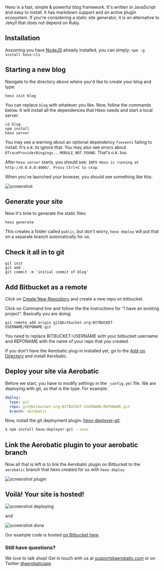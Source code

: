 
Hexo is a fast, simple & powerful blog framework. It's written in JavaScript and easy to install. It has markdown support and an active plugin ecosystem. If you're considering a static site generator, it is an alternative to Jekyll that does not depend on Ruby.

## Installation
Assuming you have [NodeJS](http://nodejs.org) already installed, you can simply:
`npm -g install hexo-cli`

## Starting a new blog
Navigate to the directory above where you'd like to create your blog and type:

```
hexo init blog
```

You can replace `blog` with whatever you like. Now, follow the commands below. It will install all the dependences that Hexo needs and start a local server.

```
cd blog
npm install
hexo server
```

You may see a warning about an optional dependency `fsevents` failing to install. It's o.k. to ignore that. You may also see errors about `DTraceProviderBingings...MODULE_NOT_FOUND`. That's o.k. too.

After `hexo server` starts, you should see:
`INFO Hexo is running at http://0.0.0.0:4000/. Press Ctrl+C to stop`.

When you've launched your browser, you should see something like this:

<img alt="screenshot" class="img-responsive" src="http://aerobatic.com/img/hexo/hexo-install-page.png">

## Generate your site
Now it's time to generate the static files:

```
hexo generate
```

This creates a folder called `public`, but don't worry, `hexo deploy` will put that on a separate branch automatically for us.

## Check it all in to git

```
git init
git add .
git commit -m 'initial commit of blog'
```

## Add Bitbucket as a remote
Click on [Create New Repository](https://bitbucket.org/repo/create)
and create a new repo on bitbucket.

Click on Command line and follow the the instructions for "I have an existing project". Basically you are doing:
```
git remote add origin git@bitbucket.org:BITBUCKET-USERNAME/REPONAME.git
```
You need to replace BITBUCKET-USERNAME with your bitbucket username and REPONAME with the name of your repo that you created.

If you don't have the Aerobatic plug-in installed yet, go to the [Add-on Directory](https://bitbucket.org/account/addon-directory/) and install Aerobatic.

## Deploy your site via Aerobatic

Before we start, you have to modify settings in the `_config.yml` file. We are deploying with git, so that is the type. For example:

``` yaml
deploy:
  type: git
  repo: git@bitbucket.org:BITBUCKET-USERNAME/REPONAME.git
  branch: aerobatic
```

Now, install the git deployment plugin:  [hexo-deployer-git](https://github.com/hexojs/hexo-deployer-git).

``` bash
$ npm install hexo-deployer-git --save
```

## Link the Aerobatic plugin to your aerobatic branch

Now all that is left is to link the Aerobatic plugin on Bitbucket to the `aerobatic` branch that hexo created for us with `hexo deploy`

<img alt="screenshot plugin" class="img-responsive" src="http://aerobatic.com/img/hexo/link-repo-aerobatic.png">

## Voilà! Your site is hosted!

<img alt="screenshot deploying" class="img-responsive" src="http://aerobatic.com/img/hexo/hexo-deployed.png">

and

<img alt="screenshot done" class="img-responsive" src="http://aerobatic.com/img/hexo/hexo-done.png">

Our example code is hosted [on Bitbucket here](https://bitbucket.org/aerobatic/hexo-test/).

### Still have questions?

We love to talk shop! Get in touch with us at [support@aerobatic.com](mailto:support@aerobatic.com) or on Twitter [@aerobaticapp](https://twitter.com/aerobaticapp)
